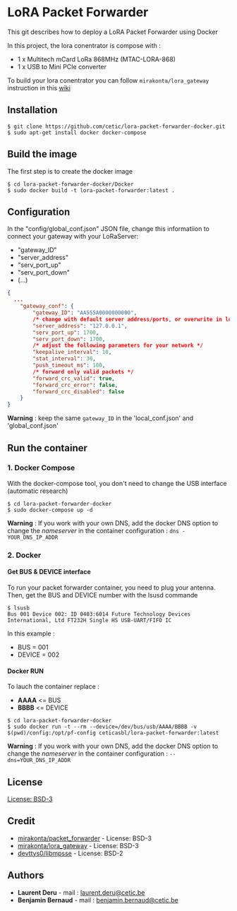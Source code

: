 # LoRA Packet Forwarder

This git describes how to deploy a LoRA Packet Forwarder using Docker

In this project, the lora conentrator is compose with :
- 1 x Multitech mCard LoRa 868MHz (MTAC-LORA-868)
- 1 x USB to Mini PCIe converter

To build your lora conentrator you can follow `mirakonta/lora_gateway` instruction in this [wiki](https://github.com/mirakonta/lora_gateway/wiki/Part-2:-Hardware-modifications)

## Installation

```
$ git clone https://github.com/cetic/lora-packet-forwarder-docker.git
$ sudo apt-get install docker docker-compose
```

## Build the image

The first step is to create the docker image
```
$ cd lora-packet-forwarder-docker/Docker
$ sudo docker build -t lora-packet-forwarder:latest .
```

## Configuration

In the "config/global_conf.json" JSON file, change this informatiion to connect your gateway with your LoRaServer:
- "gateway_ID"
- "server_address"
- "serv_port_up"
- "serv_port_down"
- (...)

```JSON
{
  ...
    "gateway_conf": {
        "gateway_ID": "AA555A0000000000",
        /* change with default server address/ports, or overwrite in local_conf.json */
        "server_address": "127.0.0.1",
        "serv_port_up": 1700,
        "serv_port_down": 1700,
        /* adjust the following parameters for your network */
        "keepalive_interval": 10,
        "stat_interval": 30,
        "push_timeout_ms": 100,
        /* forward only valid packets */
        "forward_crc_valid": true,
        "forward_crc_error": false,
        "forward_crc_disabled": false
    }
}
```

__Warning__ : keep the same `gateway_ID` in the 'local_conf.json' and 'global_conf.json'

## Run the container

### 1. Docker Compose

With the docker-compose tool, you don't need to change the USB interface (automatic research)

```
$ cd lora-packet-forwarder-docker
$ sudo docker-compose up -d
```
__Warning__ : If you work with your own DNS, add the docker DNS option to change the _nameserver_ in the container configuration : `dns - YOUR_DNS_IP_ADDR`

### 2. Docker

#### Get BUS & DEVICE interface

To run your packet forwarder container, you need to plug your antenna. Then, get the BUS and DEVICE number with the lsusd commande
```
$ lsusb
Bus 001 Device 002: ID 0403:6014 Future Technology Devices International, Ltd FT232H Single HS USB-UART/FIFO IC
```
In this example :
- BUS = 001
- DEVICE = 002

#### Docker RUN

To lauch the container replace :
- __AAAA__ <= BUS
- __BBBB__ <= DEVICE

```
$ cd lora-packet-forwarder-docker
$ sudo docker run -t --rm --device=/dev/bus/usb/AAAA/BBBB -v $(pwd)/config:/opt/pf-config ceticasbl/lora-packet-forwarder:latest
```
__Warning__ : If you work with your own DNS, add the docker DNS option to change the _nameserver_ in the container configuration : `--dns=YOUR_DNS_IP_ADDR`

## License

[License: BSD-3](https://github.com/cetic/lora-packet-forwarder-docker/blob/master/LICENSE)

## Credit

- [mirakonta/packet_forwarder](https://github.com/mirakonta/packet_forwarder) - License: BSD-3
- [mirakonta/lora_gateway](https://github.com/mirakonta/lora_gateway) - License: BSD-3
- [devttys0/libmpsse](https://github.com/devttys0/libmpsse) - License: BSD-2

## Authors

* __Laurent Deru__ - mail : laurent.deru@cetic.be
* __Benjamin Bernaud__ - mail : benjamin.bernaud@cetic.be
